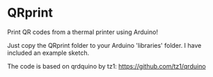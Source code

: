 QRprint
=======

Print QR codes from a thermal printer using Arduino!

Just copy the QRprint folder to your Arduino 'libraries' folder. I have included an example sketch.

The code is based on qrdquino by tz1: https://github.com/tz1/qrduino
